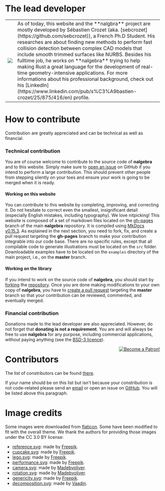 # The lead developer

<table markdown="1">
<tr>
<td id="nostyle_table" style="vertical-align:middle">
<a href="https://github.com/sebcrozet"><img id="left_float_img" src="http://www.gravatar.com/avatar/24f8431a2a28f633cba972f1176921e4?s=125"></img></a>
</td>
<td id="nostyle_table">
As of today, this website and the **nalgbra** project are mostly developed by
Sébastien Crozet (aka.  [sebcrozet](https://github.com/sebcrozet)), a French
Ph.D Student. His researches are about finding new methods to perform fast
collision detection between complex CAD models that include smooth trimmed
surfaces like NURBS.  Besides his fulltime job, he works on **nalgebra** trying
to help making Rust a great language for the development of real-time
geometry-intensive applications. For more informations about his professional
background, check out his
[LinkedIn](https://www.linkedin.com/pub/s%C3%A9bastien-crozet/25/875/416/en)
profile.
</td>
</tr>
</table>

# How to contribute

Contribution are greatly appreciated and can be technical as well as financial.

### Technical contribution

You are of course welcome to contribute to the source code of **nalgebra** and
to this website. Simply make sure to [open an
issue](https://github.com/sebcrozet/nalgebra/issues) on GitHub if you intend to
perform a large contribution. This should prevent other people from stepping
silently on your toes and ensure your work is going to be merged when it is
ready.


#### Working on this website

You can contribute to this website by completing, improving, and correcting
it. Do not hesitate to correct even the smallest, insignificant detail
(especially English mistakes, including typography). We love nitpicking!  This
website is composed of a set of markdown files located on the
[gh-pages](https://github.com/sebcrozet/nalgebra/tree/gh-pages) branch of the
main **nalgebra** repository. It is compiled using
[MkDocs v0.15.3](http://www.mkdocs.org/). As explained in the next section,
you need to fork, fix, and create a pull request targeting the **gh-pages**
branch to make your contribution integrable into our code base. There are no
specific rules, except that all compilable code to generate illustrations must
be located on the `src` folder.  Downloadable examples have to be located on
the `examples` directory of the main project, i.e., on the **master** branch.


#### Working on the library

If you intend to work on the source code of **nalgebra**, you should start by
[forking](https://help.github.com/articles/fork-a-repo) the
[repository](https://github.com/sebcrozet/nalgebra). Once you are done making
modifications to your own copy of **nalgebra**, you have to [create a pull
request](https://help.github.com/articles/creating-a-pull-request) targeting
the **master** branch so that your contribution can be reviewed, commented, and
eventually merged.


### Financial contribution

Donations made to the lead developer are also appreciated. However, do not
forget that **donating is not a requirement**. You are and will always be free
to use **nalgebra** for any purpose, including commercial applications, without
paying anything (see the [BSD-3
licence](https://github.com/sebcrozet/nalgebra/blob/master/LICENSE)).
<div style="float:right">
<a href="https://www.patreon.com/bePatron?u=7111380" ><img src="../img/become_a_patron_button.png" alt="Become a Patron!" /></a>
</div>

# Contributors

The list of constributors can be found [there](https://github.com/sebcrozet/nalgebra/graphs/contributors).


If your name should be on this list but isn't because your constribution is not
code-related please send an [email](mailto:developer@crozet.re) or open an
issue on [GitHub](https://github.com/sebcrozet/ncollide/issues). You will be
listed above this paragraph.

# Image credits
Some images were downloaded from [flaticon](http://www.flaticon.com). Some have
been modified to fit with the overall theme. We thank the authors for providing
those images under the CC 3.0 BY license:

* <u>reference.svg</u>: made by [Freepik](http://www.freepik.com).
* <u>cupcake.svg</u>: made by [Freepik](http://www.freepik.com).
* <u>lego.svg</u>: made by [Freepik](http://www.freepik.com).
* <u>performance.svg</u>: made by [Freepik](http://www.freepik.com).
* <u>camera.svg</u>: made by [Madebyoliver](http://www.flaticon.com/authors/madebyoliver).
* <u>rotation.svg</u>: made by [Madebyoliver](http://www.flaticon.com/authors/madebyoliver).
* <u>genericity.svg</u>: made by [Freepik](http://www.freepik.com).
* <u>decomposition.svg</u>: made by [Vaadin](http://www.flaticon.com/authors/vaadin).
